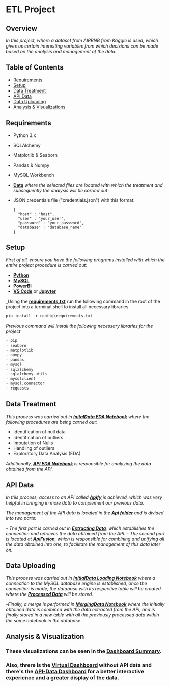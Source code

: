 # ETL Project #
## Overview ##
_In this project, where a dataset from AIRBNB from Kaggle is used, 
which gives us certain interesting variables from which decisions can be made based on the analysis and management of the data._

## Table of Contents ##
- [Requirements](#requirements)
- [Setup](#setup)
- [Data Treatment](#data-treatment)
- [API Data](#API-data) 
- [Data Uploading](#data-uploading)
- [Analysis & Visualizations](#analysis-visualizations)

## Requirements <a name="requirements"></a> ##
- Python 3.x
- SQLAlchemy
- Matplotlib & Seaborn
- Pandas & Numpy
- MySQL Workbench
- **[Data](https://github.com/RJuanJo/etl-project/tree/main/data)**
_where the selected files are located with which the treatment and subsequently the analysis will be carried out_
- JSON credentials file ("credentials.json") with this format:
  
  ```
  {   
    "host" : "host",
    "user" : "your_user",
    "password" : "your_password",
    "database" : "database_name"
  }
  ``` 
## Setup <a name="setup"></a> ##
_First of all, 
ensure you have the following programs installed with which the entire project procedure is carried out:_

   - **[Python](https://www.python.org)**
   - **[MySQL](https://www.mysql.com/downloads/)**
   - **[PowerBI](https://powerbi.microsoft.com/es-es/downloads/)**
   - **[VS Code](https://code.visualstudio.com/download)** or **[Jupyter](https://jupyter.org/install)**

_Using the **[requirements.txt](https://github.com/RJuanJo/etl-project/blob/main/config/requirements.txt)**
run the following command in the root of the project into a terminal shell to install all necessary libraries

```python
pip install -r config\requirements.txt
```
_Previous command will install the following necessary libraries for the project_

```python
- pip
- seaborn
- matplotlib
- numpy
- pandas
- mysql
- sqlalchemy
- sqlalchemy-utils
- mysqlclient
- mysql.connector
- requests
```
## Data Treatment <a name="data-treatment"></a> ##
 
 _This process was carried out in **[InitalData EDA Notebook](https://github.com/RJuanJo/etl-project/blob/main/notebooks/project_eda.ipynb)** where the following procedures are being carried out:_

- Identification of null data
- Identification of outliers
- Imputation of Nulls
- Handling of outliers
- Exploratory Data Analysis (EDA)

_Additionally, **[API EDA Notebook](https://github.com/RJuanJo/etl-project/blob/main/notebooks/edaapi.ipynb)** is responsible for analyzing the data obtained from the API._

## API Data <a name="API-data"></a> ##

_In this process, access to an API called **[Apify](https://apify.com/?fpr=i6ouv&gad_source=1&gclid=CjwKCAjwrIixBhBbEiwACEqDJbE9W4hFRbrlWXlb9IpnMuG9xc3Cl0e_F5o-vh5WW26-PH7cRg3LDxoCx3wQAvD_BwE)** is achieved, which was very helpful in bringing in more data to complement our previous data._ 

_The management of the API data is located in the **[Api folder](https://github.com/RJuanJo/etl-project/tree/main/Api)** and is divided into two parts:_

_- The first part is carried out in **[Extracting Data](https://github.com/RJuanJo/etl-project/blob/main/Api/Apiextraction.py)**, which establishes the connection and retrieves the data obtained from the API._
_- The second part is located at **[ApiFusion](https://github.com/RJuanJo/etl-project/blob/main/Api/ApiFusion.py)**, which is responsible for combining and unifying all the data obtained into one, to facilitate the management of this data later on._

## Data Uploading <a name="data-uploading"></a> ##

 _This process was carried out in **[InitialData Loading Notebook](https://github.com/RJuanJo/etl-project/blob/main/notebooks/conection.ipynb)** where a connection to the MySQL database engine is established, 
 once the connection is made, the database with its respective table will be created where the 
 **[Processed Data](https://github.com/RJuanJo/etl-project/tree/main/data/processed_data/clean_data.csv)** will be stored._

-_Finally, a merge is performed in **[MergingData Notebook](https://github.com/RJuanJo/etl-project/blob/main/notebooks/merge_data.ipynb)** where the initially obtained data is combined with the data extracted from the API, and is finally stored in a new table with all the previously processed data within the same notebook in the database._

## Analysis & Visualization <a name="analysis-visualizations"></a> ###

### These visualizations can be seen in the **[Dashboard Summary](https://github.com/RJuanJo/etl-project/blob/main/data/documentation/ProJectDB.pdf)**.
### Also, threre is the **[Virtual Dashboard](https://app.powerbi.com/view?r=eyJrIjoiODRkOTQxZWYtNTAxOC00OTMyLWJjMGUtNzVjODFmYzNjNGY0IiwidCI6IjY5M2NiZWEwLTRlZjktNDI1NC04OTc3LTc2ZTA1Y2I1ZjU1NiIsImMiOjR9)** without API data and there's the **[API-Data Dashboard](https://app.powerbi.com/view?r=eyJrIjoiNDBiOGI4ZjktMTA0ZC00MmNiLWE4YjYtMTJhZjYzZDIxNWEyIiwidCI6IjY5M2NiZWEwLTRlZjktNDI1NC04OTc3LTc2ZTA1Y2I1ZjU1NiIsImMiOjR9)** for a better interactive experience and a greater display of the data.
